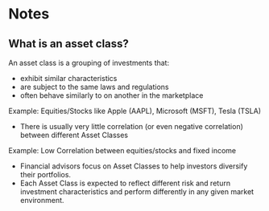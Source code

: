 # Notes

## What is an asset class?

An asset class is a grouping of investments that:
- exhibit similar characteristics
- are subject to the same laws and regulations
- often behave similarly to on another in the marketplace

Example: Equities/Stocks like Apple (AAPL), Microsoft (MSFT), Tesla (TSLA)
- There is usually very little correlation (or even negative correlation) between different Asset Classes

Example: Low Correlation between equities/stocks and fixed income
- Financial advisors focus on Asset Classes to help investors diversify their portfolios.
- Each Asset Class is expected to reflect different risk and return investment characteristics and perform
differently in any given market environment.
